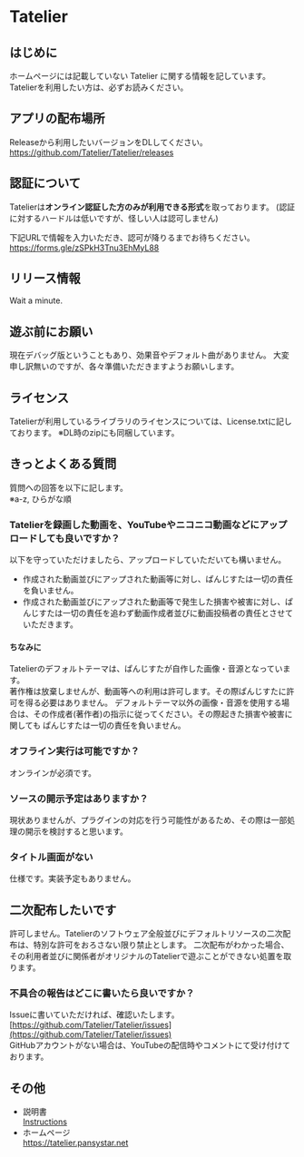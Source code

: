 # Tatelier

## はじめに
ホームページには記載していない Tatelier に関する情報を記しています。
Tatelierを利用したい方は、必ずお読みください。

## アプリの配布場所
Releaseから利用したいバージョンをDLしてください。  
https://github.com/Tatelier/Tatelier/releases

## 認証について
Tatelierは**オンライン認証した方のみが利用できる形式**を取っております。
(認証に対するハードルは低いですが、怪しい人は認可しません)

下記URLで情報を入力いただき、認可が降りるまでお待ちください。  
https://forms.gle/zSPkH3Tnu3EhMyL88


## リリース情報
Wait a minute.

## 遊ぶ前にお願い
現在デバッグ版ということもあり、効果音やデフォルト曲がありません。
大変申し訳無いのですが、各々準備いただきますようお願いします。

## ライセンス
Tatelierが利用しているライブラリのライセンスについては、License.txtに記しております。
※DL時のzipにも同梱しています。

## きっとよくある質問

質問への回答を以下に記します。  
※a-z, ひらがな順

### Tatelierを録画した動画を、YouTubeやニコニコ動画などにアップロードしても良いですか？
以下を守っていただけましたら、アップロードしていただいても構いません。

- 作成された動画並びにアップされた動画等に対し、ぱんじすたは一切の責任を負いません。
- 作成された動画並びにアップされた動画等で発生した損害や被害に対し、ぱんじすたは一切の責任を追わず動画作成者並びに動画投稿者の責任とさせていただきます。

#### ちなみに
Tatelierのデフォルトテーマは、ぱんじすたが自作した画像・音源となっています。  
著作権は放棄しませんが、動画等への利用は許可します。その際ぱんじすたに許可を得る必要はありません。
デフォルトテーマ以外の画像・音源を使用する場合は、その作成者(著作者)の指示に従ってください。その際起きた損害や被害に関しても
ぱんじすたは一切の責任を負いません。

### オフライン実行は可能ですか？
オンラインが必須です。

### ソースの開示予定はありますか？
現状ありませんが、プラグインの対応を行う可能性があるため、その際は一部処理の開示を検討すると思います。

### タイトル画面がない
仕様です。実装予定もありません。

## 二次配布したいです
許可しません。Tatelierのソフトウェア全般並びにデフォルトリソースの二次配布は、特別な許可をおろさない限り禁止とします。
二次配布がわかった場合、その利用者並びに関係者がオリジナルのTatelierで遊ぶことができない処置を取ります。

### 不具合の報告はどこに書いたら良いですか？
Issueに書いていただければ、確認いたします。    
[https://github.com/Tatelier/Tatelier/issues](https://github.com/Tatelier/Tatelier/issues)  
GitHubアカウントがない場合は、YouTubeの配信時やコメントにて受け付けております。  

## その他
- 説明書  
[Instructions](https://github.com/Tatelier/Tatelier/blob/master/Instructions/Instructions.adoc)
- ホームページ  
https://tatelier.pansystar.net
